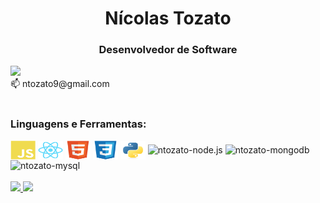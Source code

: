 <div align="center">
  <h1>Nícolas Tozato</h1>
</div>
<div align="center">
  <h3>Desenvolvedor de Software</h23>
</div>
<div>
  <a href="https://www.linkedin.com/in/n%C3%ADcolas-tozato-a03a7520b/" target="_blank"><img src="https://img.shields.io/badge/-LinkedIn-%230077B5?style=for-the-badge&logo=linkedin&logoColor=white" target="_blank"></a>
</div>
<div>
  📫 ntozato9@gmail.com
</div>
<div style="display: inline_block"><br>
  <h3>Linguagens e Ferramentas:</h3>
  <img align="center" alt="ntozato-Js" height="30" width="40" src="https://raw.githubusercontent.com/devicons/devicon/master/icons/javascript/javascript-plain.svg">
  <img align="center" alt="ntozato-React" height="30" width="40" src="https://raw.githubusercontent.com/devicons/devicon/master/icons/react/react-original.svg">
  <img align="center" alt="ntozato-HTML" height="30" width="40" src="https://raw.githubusercontent.com/devicons/devicon/master/icons/html5/html5-original.svg">
  <img align="center" alt="ntozato-CSS" height="30" width="40" src="https://raw.githubusercontent.com/devicons/devicon/master/icons/css3/css3-original.svg">
  <img align="center" alt="ntozato-Python" height="30" width="40" src="https://raw.githubusercontent.com/devicons/devicon/master/icons/python/python-original.svg">
  <img align="center" alt="ntozato-node.js" height="50" width="50"src="https://cdn.jsdelivr.net/gh/devicons/devicon/icons/nodejs/nodejs-original-wordmark.svg" />
  <img align="center" alt="ntozato-mongodb" height="30" width="40" src="https://cdn.jsdelivr.net/gh/devicons/devicon/icons/mongodb/mongodb-original.svg" />
  <img align="center" alt="ntozato-mysql" height="30" width="40" src="https://cdn.jsdelivr.net/gh/devicons/devicon/icons/mysql/mysql-original.svg" />
 </div>
 <br>
 <div>
  <a href="https://github.com/ntozato">
  <img height="180em" src="https://github-readme-stats.vercel.app/api?username=ntozato&show_icons=true&theme=dark&include_all_commits=true&count_private=true"/>
  <img height="180em" src="https://github-readme-stats.vercel.app/api/top-langs/?username=ntozato&layout=compact&langs_count=7&theme=dark"/>
</div>
